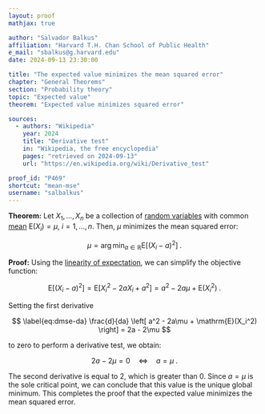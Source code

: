```yaml
---
layout: proof
mathjax: true

author: "Salvador Balkus"
affiliation: "Harvard T.H. Chan School of Public Health"
e_mail: "sbalkus@g.harvard.edu"
date: 2024-09-13 23:30:00

title: "The expected value minimizes the mean squared error"
chapter: "General Theorems"
section: "Probability theory"
topic: "Expected value"
theorem: "Expected value minimizes squared error"

sources:
  - authors: "Wikipedia"
    year: 2024
    title: "Derivative test"
    in: "Wikipedia, the free encyclopedia"
    pages: "retrieved on 2024-09-13"
    url: "https://en.wikipedia.org/wiki/Derivative_test"

proof_id: "P469"
shortcut: "mean-mse"
username: "salbalkus"
---
```



**Theorem:** Let $X_1, \ldots, X_n$ be a collection of [random variables](/D/rvar) with common [mean](/D/mean) $\mathrm{E}(X_i) = \mu$, $i = 1,\ldots,n$. Then, $\mu$ minimizes the mean squared error:

$$ \label{eq:mean-mse}
\mu = \operatorname*{arg\,min}_{a \in \mathbb{R}} \mathrm{E}\left[ (X_i - a)^2 \right] \; .
$$


**Proof:** Using the [linearity of expectation](/P/mean-lin), we can simplify the objective function:

$$ \label{eq:mse}
\mathrm{E}\left[ (X_i - a)^2 \right] = \mathrm{E}\left[ X_i^2 - 2aX_i + a^2 \right] = a^2 - 2a\mu + \mathrm{E}(X_i^2) \; .
$$

Setting the first derivative

$$ \label{eq:dmse-da}
\frac{d}{da} \left[ a^2 - 2a\mu + \mathrm{E}(X_i^2) \right] = 2a - 2\mu
$$

to zero to perform a derivative test, we obtain:

$$ \label{eq:mean-mse-qed}
2a - 2\mu = 0 \quad \Leftrightarrow \quad a = \mu \; .
$$

The second derivative is equal to 2, which is greater than 0. Since $a = \mu$ is the sole critical point, we can conclude that this value is the unique global minimum. This completes the proof that the expected value minimizes the mean squared error.